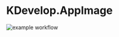 # KDevelop.AppImage

![example workflow](https://github.com/nx-appbuild-hub/KDevelop.AppImage//actions/workflows/makefile.yml/badge.svg)
